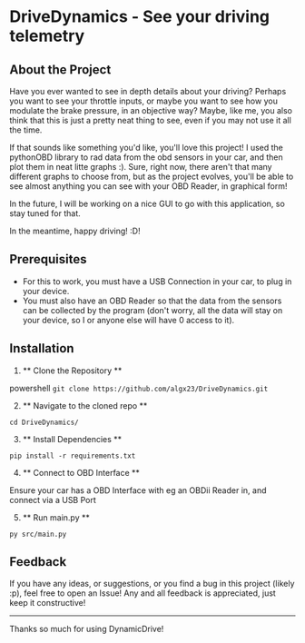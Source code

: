 # DriveDynamics - See your driving telemetry 

## About the Project

Have you ever wanted to see in depth details about your driving? Perhaps you want to see your throttle inputs, or maybe you want to see how you modulate the brake pressure, in an objective way? Maybe, like me, you also think that this is just a pretty neat thing to see, even if you may not use it all the time.

If that sounds like something you'd like, you'll love this project! I used the pythonOBD library to rad data from the obd sensors in your car, and then plot them in neat litte graphs :). Sure, right now, there aren't that many different graphs to choose from, but as the project evolves, you'll be able to see almost anything you can see with your OBD Reader, in graphical form!

In the future, I will be working on a nice GUI to go with this application, so stay tuned for that.

In the meantime, happy driving! :D!


## Prerequisites

- For this to work, you must have a USB Connection in your car, to plug in your device.
- You must also have an OBD Reader so that the data from the sensors can be collected by the program (don't worry, all the data will stay on your device, so I or anyone else will have 0 access to it).

## Installation

1. ** Clone the Repository **

powershell
```git clone https://github.com/algx23/DriveDynamics.git```


2. ** Navigate to the cloned repo **

```cd DriveDynamics/```

3. ** Install Dependencies **

```pip install -r requirements.txt```

4. ** Connect to OBD Interface **

Ensure your car has a OBD Interface with eg an OBDii Reader in, and connect via a USB Port

5. ** Run main.py **

```py src/main.py```

## Feedback

If you have any ideas, or suggestions, or you find a bug in this project (likely :p), feel free to open an Issue! Any and all feedback is appreciated, just keep it constructive! 

---

Thanks so much for using DynamicDrive!

